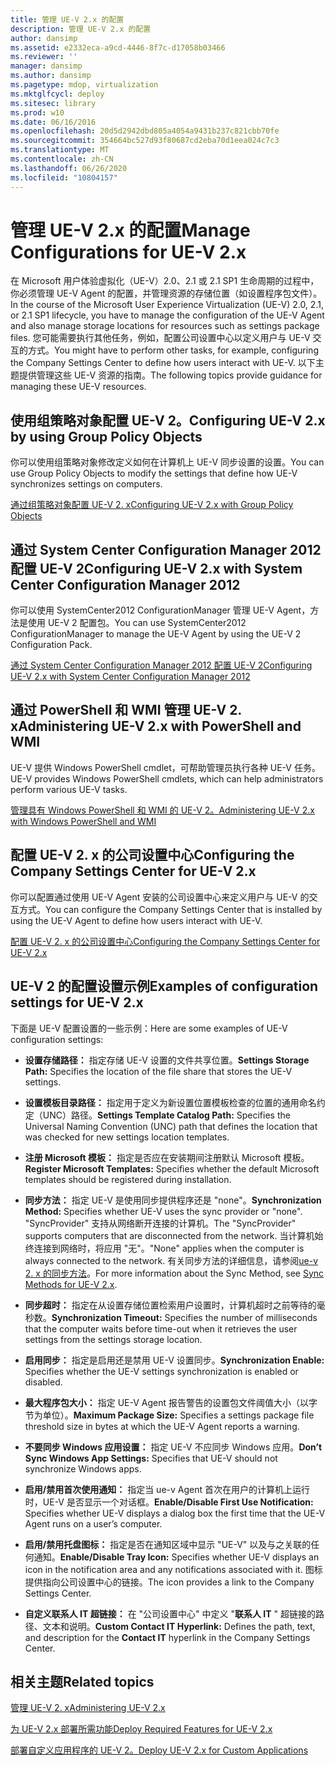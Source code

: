 ```yaml
---
title: 管理 UE-V 2.x 的配置
description: 管理 UE-V 2.x 的配置
author: dansimp
ms.assetid: e2332eca-a9cd-4446-8f7c-d17058b03466
ms.reviewer: ''
manager: dansimp
ms.author: dansimp
ms.pagetype: mdop, virtualization
ms.mktglfcycl: deploy
ms.sitesec: library
ms.prod: w10
ms.date: 06/16/2016
ms.openlocfilehash: 20d5d2942dbd805a4054a9431b237c821cbb70fe
ms.sourcegitcommit: 354664bc527d93f80687cd2eba70d1eea024c7c3
ms.translationtype: MT
ms.contentlocale: zh-CN
ms.lasthandoff: 06/26/2020
ms.locfileid: "10804157"
---
```

# <span data-ttu-id="efef4-103">管理 UE-V 2.x 的配置</span><span class="sxs-lookup"><span data-stu-id="efef4-103">Manage Configurations for UE-V 2.x</span></span>


<span data-ttu-id="efef4-104">在 Microsoft 用户体验虚拟化（UE-V）2.0、2.1 或 2.1 SP1 生命周期的过程中，你必须管理 UE-V Agent 的配置，并管理资源的存储位置（如设置程序包文件）。</span><span class="sxs-lookup"><span data-stu-id="efef4-104">In the course of the Microsoft User Experience Virtualization (UE-V) 2.0, 2.1, or 2.1 SP1 lifecycle, you have to manage the configuration of the UE-V Agent and also manage storage locations for resources such as settings package files.</span></span> <span data-ttu-id="efef4-105">您可能需要执行其他任务，例如，配置公司设置中心以定义用户与 UE-V 交互的方式。</span><span class="sxs-lookup"><span data-stu-id="efef4-105">You might have to perform other tasks, for example, configuring the Company Settings Center to define how users interact with UE-V.</span></span> <span data-ttu-id="efef4-106">以下主题提供管理这些 UE-V 资源的指南。</span><span class="sxs-lookup"><span data-stu-id="efef4-106">The following topics provide guidance for managing these UE-V resources.</span></span>

## <span data-ttu-id="efef4-107">使用组策略对象配置 UE-V 2。</span><span class="sxs-lookup"><span data-stu-id="efef4-107">Configuring UE-V 2.x by using Group Policy Objects</span></span>


<span data-ttu-id="efef4-108">你可以使用组策略对象修改定义如何在计算机上 UE-V 同步设置的设置。</span><span class="sxs-lookup"><span data-stu-id="efef4-108">You can use Group Policy Objects to modify the settings that define how UE-V synchronizes settings on computers.</span></span>

[<span data-ttu-id="efef4-109">通过组策略对象配置 UE-V 2. x</span><span class="sxs-lookup"><span data-stu-id="efef4-109">Configuring UE-V 2.x with Group Policy Objects</span></span>](configuring-ue-v-2x-with-group-policy-objects-both-uevv2.md)

## <span data-ttu-id="efef4-110">通过 System Center Configuration Manager 2012 配置 UE-V 2</span><span class="sxs-lookup"><span data-stu-id="efef4-110">Configuring UE-V 2.x with System Center Configuration Manager 2012</span></span>


<span data-ttu-id="efef4-111">你可以使用 SystemCenter2012 ConfigurationManager 管理 UE-V Agent，方法是使用 UE-V 2 配置包。</span><span class="sxs-lookup"><span data-stu-id="efef4-111">You can use SystemCenter2012 ConfigurationManager to manage the UE-V Agent by using the UE-V 2 Configuration Pack.</span></span>

[<span data-ttu-id="efef4-112">通过 System Center Configuration Manager 2012 配置 UE-V 2</span><span class="sxs-lookup"><span data-stu-id="efef4-112">Configuring UE-V 2.x with System Center Configuration Manager 2012</span></span>](configuring-ue-v-2x-with-system-center-configuration-manager-2012-both-uevv2.md)

## <span data-ttu-id="efef4-113">通过 PowerShell 和 WMI 管理 UE-V 2. x</span><span class="sxs-lookup"><span data-stu-id="efef4-113">Administering UE-V 2.x with PowerShell and WMI</span></span>


<span data-ttu-id="efef4-114">UE-V 提供 Windows PowerShell cmdlet，可帮助管理员执行各种 UE-V 任务。</span><span class="sxs-lookup"><span data-stu-id="efef4-114">UE-V provides Windows PowerShell cmdlets, which can help administrators perform various UE-V tasks.</span></span>

[<span data-ttu-id="efef4-115">管理具有 Windows PowerShell 和 WMI 的 UE-V 2。</span><span class="sxs-lookup"><span data-stu-id="efef4-115">Administering UE-V 2.x with Windows PowerShell and WMI</span></span>](administering-ue-v-2x-with-windows-powershell-and-wmi-both-uevv2.md)

## <span data-ttu-id="efef4-116">配置 UE-V 2. x 的公司设置中心</span><span class="sxs-lookup"><span data-stu-id="efef4-116">Configuring the Company Settings Center for UE-V 2.x</span></span>


<span data-ttu-id="efef4-117">你可以配置通过使用 UE-V Agent 安装的公司设置中心来定义用户与 UE-V 的交互方式。</span><span class="sxs-lookup"><span data-stu-id="efef4-117">You can configure the Company Settings Center that is installed by using the UE-V Agent to define how users interact with UE-V.</span></span>

[<span data-ttu-id="efef4-118">配置 UE-V 2. x 的公司设置中心</span><span class="sxs-lookup"><span data-stu-id="efef4-118">Configuring the Company Settings Center for UE-V 2.x</span></span>](configuring-the-company-settings-center-for-ue-v-2x-both-uevv2.md)

## <span data-ttu-id="efef4-119">UE-V 2 的配置设置示例</span><span class="sxs-lookup"><span data-stu-id="efef4-119">Examples of configuration settings for UE-V 2.x</span></span>


<span data-ttu-id="efef4-120">下面是 UE-V 配置设置的一些示例：</span><span class="sxs-lookup"><span data-stu-id="efef4-120">Here are some examples of UE-V configuration settings:</span></span>

-   <span data-ttu-id="efef4-121">**设置存储路径：** 指定存储 UE-V 设置的文件共享位置。</span><span class="sxs-lookup"><span data-stu-id="efef4-121">**Settings Storage Path:** Specifies the location of the file share that stores the UE-V settings.</span></span>

-   <span data-ttu-id="efef4-122">**设置模板目录路径：** 指定用于定义为新设置位置模板检查的位置的通用命名约定（UNC）路径。</span><span class="sxs-lookup"><span data-stu-id="efef4-122">**Settings Template Catalog Path:** Specifies the Universal Naming Convention (UNC) path that defines the location that was checked for new settings location templates.</span></span>

-   <span data-ttu-id="efef4-123">**注册 Microsoft 模板：** 指定是否应在安装期间注册默认 Microsoft 模板。</span><span class="sxs-lookup"><span data-stu-id="efef4-123">**Register Microsoft Templates:** Specifies whether the default Microsoft templates should be registered during installation.</span></span>

-   <span data-ttu-id="efef4-124">**同步方法：** 指定 UE-V 是使用同步提供程序还是 "none"。</span><span class="sxs-lookup"><span data-stu-id="efef4-124">**Synchronization Method:** Specifies whether UE-V uses the sync provider or "none".</span></span> <span data-ttu-id="efef4-125">"SyncProvider" 支持从网络断开连接的计算机。</span><span class="sxs-lookup"><span data-stu-id="efef4-125">The "SyncProvider" supports computers that are disconnected from the network.</span></span> <span data-ttu-id="efef4-126">当计算机始终连接到网络时，将应用 "无"。</span><span class="sxs-lookup"><span data-stu-id="efef4-126">"None" applies when the computer is always connected to the network.</span></span> <span data-ttu-id="efef4-127">有关同步方法的详细信息，请参阅[ue-v 2. x 的同步方法](sync-methods-for-ue-v-2x-both-uevv2.md)。</span><span class="sxs-lookup"><span data-stu-id="efef4-127">For more information about the Sync Method, see [Sync Methods for UE-V 2.x](sync-methods-for-ue-v-2x-both-uevv2.md).</span></span>

-   <span data-ttu-id="efef4-128">**同步超时：** 指定在从设置存储位置检索用户设置时，计算机超时之前等待的毫秒数。</span><span class="sxs-lookup"><span data-stu-id="efef4-128">**Synchronization Timeout:** Specifies the number of milliseconds that the computer waits before time-out when it retrieves the user settings from the settings storage location.</span></span>

-   <span data-ttu-id="efef4-129">**启用同步：** 指定是启用还是禁用 UE-V 设置同步。</span><span class="sxs-lookup"><span data-stu-id="efef4-129">**Synchronization Enable:** Specifies whether the UE-V settings synchronization is enabled or disabled.</span></span>

-   <span data-ttu-id="efef4-130">**最大程序包大小：** 指定 UE-V Agent 报告警告的设置包文件阈值大小（以字节为单位）。</span><span class="sxs-lookup"><span data-stu-id="efef4-130">**Maximum Package Size:** Specifies a settings package file threshold size in bytes at which the UE-V Agent reports a warning.</span></span>

-   <span data-ttu-id="efef4-131">**不要同步 Windows 应用设置：** 指定 UE-V 不应同步 Windows 应用。</span><span class="sxs-lookup"><span data-stu-id="efef4-131">**Don’t Sync Windows App Settings:** Specifies that UE-V should not synchronize Windows apps.</span></span>

-   <span data-ttu-id="efef4-132">**启用/禁用首次使用通知：** 指定当 ue-v Agent 首次在用户的计算机上运行时，UE-V 是否显示一个对话框。</span><span class="sxs-lookup"><span data-stu-id="efef4-132">**Enable/Disable First Use Notification:** Specifies whether UE-V displays a dialog box the first time that the UE-V Agent runs on a user’s computer.</span></span>

-   <span data-ttu-id="efef4-133">**启用/禁用托盘图标：** 指定是否在通知区域中显示 "UE-V" 以及与之关联的任何通知。</span><span class="sxs-lookup"><span data-stu-id="efef4-133">**Enable/Disable Tray Icon:** Specifies whether UE-V displays an icon in the notification area and any notifications associated with it.</span></span> <span data-ttu-id="efef4-134">图标提供指向公司设置中心的链接。</span><span class="sxs-lookup"><span data-stu-id="efef4-134">The icon provides a link to the Company Settings Center.</span></span>

-   <span data-ttu-id="efef4-135">**自定义联系人 IT 超链接：** 在 "公司设置中心" 中定义 "**联系人 IT** " 超链接的路径、文本和说明。</span><span class="sxs-lookup"><span data-stu-id="efef4-135">**Custom Contact IT Hyperlink:** Defines the path, text, and description for the **Contact IT** hyperlink in the Company Settings Center.</span></span>






## <span data-ttu-id="efef4-136">相关主题</span><span class="sxs-lookup"><span data-stu-id="efef4-136">Related topics</span></span>


[<span data-ttu-id="efef4-137">管理 UE-V 2. x</span><span class="sxs-lookup"><span data-stu-id="efef4-137">Administering UE-V 2.x</span></span>](administering-ue-v-2x-new-uevv2.md)

[<span data-ttu-id="efef4-138">为 UE-V 2.x 部署所需功能</span><span class="sxs-lookup"><span data-stu-id="efef4-138">Deploy Required Features for UE-V 2.x</span></span>](deploy-required-features-for-ue-v-2x-new-uevv2.md)

[<span data-ttu-id="efef4-139">部署自定义应用程序的 UE-V 2。</span><span class="sxs-lookup"><span data-stu-id="efef4-139">Deploy UE-V 2.x for Custom Applications</span></span>](deploy-ue-v-2x-for-custom-applications-new-uevv2.md)

 

 





